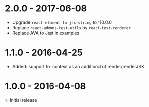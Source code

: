 # 2.0.0 - 2017-06-08

- Upgrade `react-element-to-jsx-string` to ^10.0.0
- Replace `react-addons-test-utils` by `react-test-renderer`
- Replace AVA to Jest in examples

# 1.1.0 - 2016-04-25

- Added: support for context as an additional of render/renderJSX

# 1.0.0 - 2016-04-08

✨ Initial release
